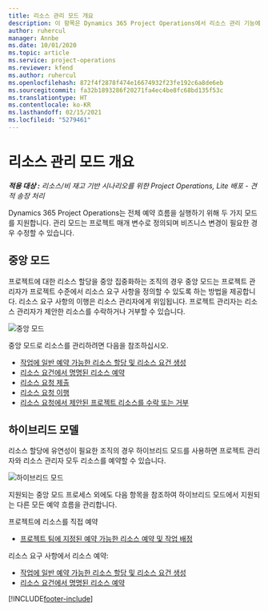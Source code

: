 ```yaml
---
title: 리소스 관리 모드 개요
description: 이 항목은 Dynamics 365 Project Operations에서 리소스 관리 기능에 대한 정보를 제공합니다.
author: ruhercul
manager: Annbe
ms.date: 10/01/2020
ms.topic: article
ms.service: project-operations
ms.reviewer: kfend
ms.author: ruhercul
ms.openlocfilehash: 872f4f2878f474e16674932f23fe192c6a8de6eb
ms.sourcegitcommit: fa32b1893286f20271fa4ec4be8fc68bd135f53c
ms.translationtype: HT
ms.contentlocale: ko-KR
ms.lasthandoff: 02/15/2021
ms.locfileid: "5279461"
---
```

# <a name="resource-management-modes-overview"></a>리소스 관리 모드 개요

_**적용 대상 :** 리소스/비 재고 기반 시나리오를 위한 Project Operations, Lite 배포 - 견적 송장 처리_


Dynamics 365 Project Operations는 전체 예약 흐름을 실행하기 위해 두 가지 모드를 지원합니다. 관리 모드는 프로젝트 매개 변수로 정의되며 비즈니스 변경이 필요한 경우 수정할 수 있습니다.    

## <a name="central-mode"></a>중앙 모드
프로젝트에 대한 리소스 할당을 중앙 집중화하는 조직의 경우 중앙 모드는 프로젝트 관리자가 프로젝트 수준에서 리소스 요구 사항을 정의할 수 있도록 하는 방법을 제공합니다. 리소스 요구 사항의 이행은 리소스 관리자에게 위임됩니다. 프로젝트 관리자는 리소스 관리자가 제안한 리소스를 수락하거나 거부할 수 있습니다.

![중앙 모드](./media/resource-management-central.png)

중앙 모드로 리소스를 관리하려면 다음을 참조하십시오.

- [작업에 일반 예약 가능한 리소스 할당 및 리소스 요건 생성](https://docs.microsoft.com/dynamics365/project-service/assign-generic-bookable-resource)
- [리소스 요건에서 명명된 리소스 예약](https://docs.microsoft.com/dynamics365/project-service/book-named-resource)
- [리소스 요청 제출](https://docs.microsoft.com/dynamics365/project-service/submit-resource-request)
- [리소스 요청 이행](https://docs.microsoft.com/dynamics365/project-service/resource-management-fulfill-requests)
- [리소스 요청에서 제안된 프로젝트 리소스를 수락 또는 거부](https://docs.microsoft.com/dynamics365/project-service/accept-reject-proposed-resource)

## <a name="hybrid-mode"></a>하이브리드 모델
리소스 할당에 유연성이 필요한 조직의 경우 하이브리드 모드를 사용하면 프로젝트 관리자와 리소스 관리자 모두 리소스를 예약할 수 있습니다.

![하이브리드 모드](./media/resource-management-hybrid.png)

지원되는 중앙 모드 프로세스 외에도 다음 항목을 참조하여 하이브리드 모드에서 지원되는 다른 모든 예약 흐름을 관리합니다.

프로젝트에 리소스를 직접 예약
- [프로젝트 팀에 지정된 예약 가능한 리소스 예약 및 작업 배정](https://docs.microsoft.com/dynamics365/project-service/assign-named-bookable-resource)

리소스 요구 사항에서 리소스 예약:
- [작업에 일반 예약 가능한 리소스 할당 및 리소스 요건 생성](https://docs.microsoft.com/dynamics365/project-service/assign-generic-bookable-resource)
- [리소스 요건에서 명명된 리소스 예약](https://docs.microsoft.com/dynamics365/project-service/book-named-resource)


[!INCLUDE[footer-include](../includes/footer-banner.md)]